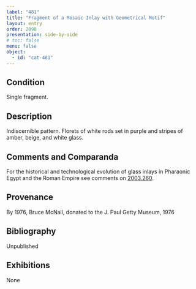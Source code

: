 ```yaml
---
label: "481"
title: "Fragment of a Mosaic Inlay with Geometrical Motif"
layout: entry
order: 2090
presentation: side-by-side
# toc: false
menu: false
object:
  - id: "cat-481"
---
```


## Condition

Single fragment.

## Description

Indiscernible pattern. Florets of white rods set in purple and stripes of amber, beige, and white glass.

## Comments and Comparanda

For the historical and technological evolution of glass inlays in Pharaonic Egypt and the Roman Empire see comments on [2003.260](#cat).

## Provenance

By 1976, Bruce McNall, donated to the J. Paul Getty Museum, 1976

## Bibliography

Unpublished

## Exhibitions

None